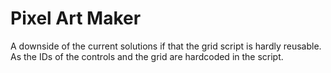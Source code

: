 # Pixel Art Maker

A downside of the current solutions if that the grid script is hardly reusable. As the IDs of the controls and the grid are hardcoded in the script.
